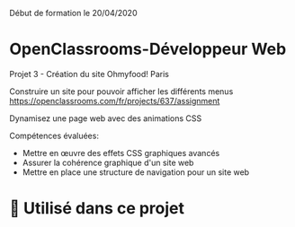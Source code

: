 Début de formation le 20/04/2020

# OpenClassrooms-Développeur Web
Projet 3 - Création du site Ohmyfood! Paris

Construire un site pour pouvoir afficher les différents menus
<br>https://openclassrooms.com/fr/projects/637/assignment

Dynamisez une page web avec des animations CSS

Compétences évaluées:
- Mettre en œuvre des effets CSS graphiques avancés
- Assurer la cohérence graphique d'un site web
- Mettre en place une structure de navigation pour un site web

# 🔨 Utilisé dans ce projet

